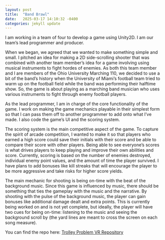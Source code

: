 ```yaml
---
layout: post
title:  "Band Brawl"
date:   2025-03-17 14:10:32 -0400
categories: jekyll update
---
```


I am working in a team of four to develop a game using Unity2D. I am our team’s lead programmer and producer. 

When we began, we agreed that we wanted to make something simple and small. I pitched an idea for making a 2D side-scrolling shooter that was combined with another team member’s idea for a game involving using musical instruments to fight hordes of enemies. As both this team member and I are members of the Ohio University Marching 110, we decided to use a bit of the band’s history when the University of Miami’s football team tried to warm up on the football field while the band was performing their halftime show. So, the game is about playing as a marching band musician who uses various instruments to fight through enemy football players. 

As the lead programmer, I am in charge of the core functionality of the game. I work on making the game mechanics playable in their simplest form so that I can pass them off to another programmer to add onto what I’ve made. I also code the game’s UI and the scoring system. 

The scoring system is the main competitive aspect of the game. To capture the spirit of arcade competition, I wanted to make it so that players who earned a high score could save their initials with their score and be able to compare their score with other players. Being able to see everyone’s scores is what drives players to keep playing and improve their own abilities and score. Currently, scoring is based on the number of enemies destroyed, individual enemy point values, and the amount of time the player survived. I have plans to add bonuses like kill streaks that will encourage the player to be more aggressive and take risks for higher score yields. 

The main mechanic for shooting is being on-time with the beat of the background music. Since this game is influenced by music, there should be something that ties the gameplay with the music and the narrative. By shooting with the pulse of the background music, the player can gain bonuses like additional damage dealt and extra points. This is currently being worked on and is not yet complete, but ideally, the player will have two cues for being on-time: listening to the music and seeing the background scroll by (the yard lines are meant to cross the screen on each song measure). 

You can find the repo here: <a href="https://github.com/gl-rukwa/pr0j3ct-wyrm"> Trolley Problem VR Repository </a> 
